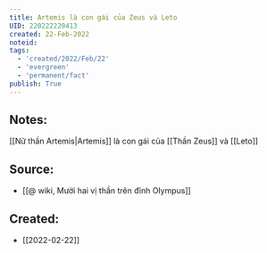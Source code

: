 ```yaml
---
title: Artemis là con gái của Zeus và Leto
UID: 220222220413
created: 22-Feb-2022
noteid:
tags:
  - 'created/2022/Feb/22'
  - 'evergreen'
  - 'permanent/fact'
publish: True
---
```

## Notes:
[[Nữ thần Artemis|Artemis]] là con gái của [[Thần Zeus]] và [[Leto]]

## Source:
- [[@ wiki, Mười hai vị thần trên đỉnh Olympus]]




## Created:
- [[2022-02-22]]
